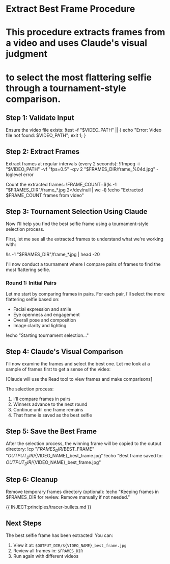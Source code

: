 # Extract Best Frame Procedure
#
# This procedure extracts frames from a video and uses Claude's visual judgment
# to select the most flattering selfie through a tournament-style comparison.

## Step 1: Validate Input

Ensure the video file exists:
!test -f "$VIDEO_PATH" || { echo "Error: Video file not found: $VIDEO_PATH"; exit 1; }

## Step 2: Extract Frames

Extract frames at regular intervals (every 2 seconds):
!ffmpeg -i "$VIDEO_PATH" -vf "fps=0.5" -q:v 2 "$FRAMES_DIR/frame_%04d.jpg" -loglevel error

Count the extracted frames:
!FRAME_COUNT=$(ls -1 "$FRAMES_DIR"/frame_*.jpg 2>/dev/null | wc -l)
!echo "Extracted $FRAME_COUNT frames from video"

## Step 3: Tournament Selection Using Claude

Now I'll help you find the best selfie frame using a tournament-style selection process.

First, let me see all the extracted frames to understand what we're working with:

!ls -1 "$FRAMES_DIR"/frame_*.jpg | head -20

I'll now conduct a tournament where I compare pairs of frames to find the most flattering selfie.

### Round 1: Initial Pairs

Let me start by comparing frames in pairs. For each pair, I'll select the more flattering selfie based on:
- Facial expression and smile
- Eye openness and engagement
- Overall pose and composition
- Image clarity and lighting

!echo "Starting tournament selection..."

## Step 4: Claude's Visual Comparison

I'll now examine the frames and select the best one. Let me look at a sample of frames first to get a sense of the video:

[Claude will use the Read tool to view frames and make comparisons]

The selection process:
1. I'll compare frames in pairs
2. Winners advance to the next round
3. Continue until one frame remains
4. That frame is saved as the best selfie

## Step 5: Save the Best Frame

After the selection process, the winning frame will be copied to the output directory:
!cp "$FRAMES_DIR/$BEST_FRAME" "$OUTPUT_DIR/${VIDEO_NAME}_best_frame.jpg"
!echo "Best frame saved to: $OUTPUT_DIR/${VIDEO_NAME}_best_frame.jpg"

## Step 6: Cleanup

Remove temporary frames directory (optional):
!echo "Keeping frames in $FRAMES_DIR for review. Remove manually if not needed."

{{ INJECT:principles/tracer-bullets.md }}

## Next Steps

The best selfie frame has been extracted! You can:
1. View it at: `$OUTPUT_DIR/${VIDEO_NAME}_best_frame.jpg`
2. Review all frames in: `$FRAMES_DIR`
3. Run again with different videos